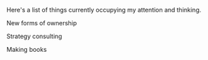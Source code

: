 Here's a list of things currently occupying my attention and thinking.

New forms of ownership

Strategy consulting

Making books

